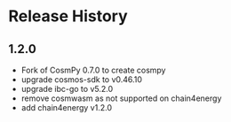 # Release History

## 1.2.0

- Fork of CosmPy 0.7.0 to create cosmpy
- upgrade cosmos-sdk to v0.46.10
- upgrade ibc-go to v5.2.0
- remove cosmwasm as not supported on chain4energy
- add chain4energy v1.2.0
